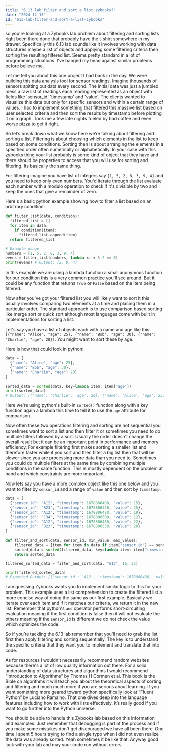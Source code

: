 ```yaml
---
title: "6.13 lab filter and sort a list zybooks?"
date: "2024-12-13"
id: "613-lab-filter-and-sort-a-list-zybooks"
---
```


 so you're looking at a Zybooks lab problem about filtering and sorting lists right been there done that probably have the t-shirt somewhere in my drawer. Specifically this 6.13 lab sounds like it involves working with data structures maybe a list of objects and applying some filtering criteria then sorting the resulting filtered list. Seems pretty standard in a lot of programming situations. I've banged my head against similar problems before believe me.

Let me tell you about this one project I had back in the day. We were building this data analysis tool for sensor readings. Imagine thousands of sensors spitting out data every second. The initial data was just a jumbled mess a raw list of readings each reading represented as an object with fields like 'sensor_id' 'timestamp' and 'value'. The clients wanted to visualize this data but only for specific sensors and within a certain range of values. I had to implement something that filtered this massive list based on user selected criteria and then sort the results by timestamp before plotting it on a graph. Took me a few late nights fueled by bad coffee and even worse pizza to get it right.

So let’s break down what we know here we’re talking about filtering and sorting a list. Filtering is about choosing which elements in the list to keep based on some conditions. Sorting then is about arranging the elements in a specified order often numerically or alphabetically. In your case with this zybooks thing your list probably is some kind of object that they have and there should be properties to access that you will use for sorting and filtering. Its basically the same thing.

For filtering imagine you have list of integers say `[1, 5, 2, 8, 3, 9, 4]` and you need to keep only even numbers. You'd iterate through the list evaluate each number with a modulo operation to check if it's divisible by two and keep the ones that give a remainder of zero.

Here's a basic python example showing how to filter a list based on an arbitrary condition:

```python
def filter_list(data, condition):
  filtered_list = []
  for item in data:
    if condition(item):
      filtered_list.append(item)
  return filtered_list

# Example usage
numbers = [1, 5, 2, 8, 3, 9, 4]
evens = filter_list(numbers, lambda x: x % 2 == 0)
print(evens) # Output: [2, 8, 4]
```

In this example we are using a lambda function a small anonymous function for our condition this is a very common practice you'll see around. But it could be any function that returns `True` or `False` based on the item being filtered.

Now after you've got your filtered list you will likely want to sort it this usually involves comparing two elements at a time and placing them in a particular order. The standard approach is to use comparison based sorting like merge sort or quick sort although most languages come with built in implementations for sorting a list.

Let's say you have a list of objects each with a name and age like this: `[{"name": "Alice", "age": 25}, {"name": "Bob", "age": 30}, {"name": "Charlie", "age": 20}]`. You might want to sort these by age.

Here is how that could look in python:

```python
data = [
  {"name": "Alice", "age": 25},
  {"name": "Bob", "age": 30},
  {"name": "Charlie", "age": 20}
]

sorted_data = sorted(data, key=lambda item: item["age"])
print(sorted_data)
# Output: [{'name': 'Charlie', 'age': 20}, {'name': 'Alice', 'age': 25}, {'name': 'Bob', 'age': 30}]

```

Here we're using python's built-in `sorted()` function along with a key function again a lambda this time to tell it to use the `age` attribute for comparison.

Now often these two operations filtering and sorting are not sequential you sometimes want to sort a list and then filter it or sometimes you need to do multiple filters followed by a sort. Usually the order doesn't change the overall result but it can be an important point in performance and memory efficiency. For example filtering first makes sorting a smaller list and therefore faster while if you sort and then filter a big list then that will be slower since you are processing more data than you need to. Sometimes you could do multiple filters at the same time by combining multiple conditions in the same function. This is mostly dependent on the problem at hand and which constraints are more important.

Now lets say you have a more complex object like this one below and you want to filter by `sensor_id` and a range of `value` and then sort by `timestamp`.

```python
data = [
  {"sensor_id": "A12", "timestamp": 1678886400, "value": 15},
  {"sensor_id": "B23", "timestamp": 1678886450, "value": 25},
  {"sensor_id": "A12", "timestamp": 1678886420, "value": 18},
  {"sensor_id": "C34", "timestamp": 1678886500, "value": 12},
  {"sensor_id": "A12", "timestamp": 1678886480, "value": 22},
  {"sensor_id": "B23", "timestamp": 1678886550, "value": 28}
]

def filter_and_sort(data, sensor_id, min_value, max_value):
    filtered_data = [item for item in data if item["sensor_id"] == sensor_id and min_value <= item["value"] <= max_value]
    sorted_data = sorted(filtered_data, key=lambda item: item["timestamp"])
    return sorted_data

filtered_sorted_data = filter_and_sort(data, "A12", 16, 23)

print(filtered_sorted_data)
# Expected Output: [{'sensor_id': 'A12', 'timestamp': 1678886420, 'value': 18}, {'sensor_id': 'A12', 'timestamp': 1678886480, 'value': 22}]
```
I am guessing Zybooks wants you to implement similar logic to this for your problem. This example uses a list comprehension to create the filtered list a more concise way of doing the same as our first example.  Basically we iterate over each item and if it matches our criteria, we return it in the new list. Remember that python's `and` operator performs short-circuiting evaluation meaning if the first condition is false then it will not evaluate the others meaning if the `sensor_id` is different we do not check the value which optimizes the code.

So if you’re tackling the 6.13 lab remember that you'll need to grab the list first then apply filtering and sorting sequentially.  The key is to understand the specific criteria that they want you to implement and translate that into code.

As for resources I wouldn't necessarily recommend random websites because there's a lot of low quality information out there. For a solid understanding of data structures and algorithms I would recommend “Introduction to Algorithms” by Thomas H Cormen et al. This book is the Bible on algorithms it will teach you about the theoretical aspects of sorting and filtering and much much more if you are serious about learning. If you want something more geared toward python specifically look at “Fluent Python” by Luciano Ramalho. That one dives deep into the language features including how to work with lists effectively. It’s really good if you want to go further into the Python universe.

You should be able to handle this Zybooks lab based on this information and examples. Just remember that debugging is part of the process and if you make some mistakes don't get discouraged we have all been there. One time I spent 5 hours trying to find a single typo when I did not even realize the data was already sorted. Yeah sometimes it be like that. Anyway good luck with your lab and may your code run without errors.
